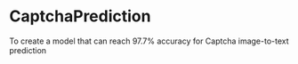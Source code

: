 # CaptchaPrediction
To create a model that can reach 97.7% accuracy for Captcha image-to-text prediction 
